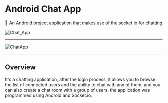 # Android Chat App
🚀 An Android project application that makes use of the socket.io for chatting

![Chat_App](https://user-images.githubusercontent.com/64075836/137608562-3dd7c2a5-9f54-4e9e-af4d-113474786c95.jpg)

---

![ChatApp](https://user-images.githubusercontent.com/64075836/137608589-e3d1b486-2607-4c9e-9f11-30758d265907.gif)

---

## Overview

It's a chatting application, after the login process, it allows you to browse the list of connected users and the ability to chat with any of them, and you can also create a chat room with a group of users, the application was programmed using Android and Socket.io.
